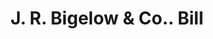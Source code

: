 ---
doi: 10.7916/D8V99M4J
date_other: '1850'
date_other_textual: 1850-1859
form: printed ephemera
genre:
- Invoices
name:
- J. R. Bigelow & Co.
object_in_context_url: https://biggert.cul.columbia.edu/items/view/ave_biggert_00401
subject_hierarchical_geographic:
- Boston, Massachusetts, United States
subject_name:
- J. R. Bigelow & Co.
title: J. R. Bigelow & Co.. Bill
sort_title: J. R. Bigelow & Co.. Bill
call_number: ave_biggert_00401
coordinates:
- 42.35805555555556,-71.06361111111111
pid: ave_biggert_00401
identifiers: ave_biggert_00401
canvas_id: ldpd:395675
permalink: "/items/ave_biggert_00401/"
layout: iiif-image-page
---